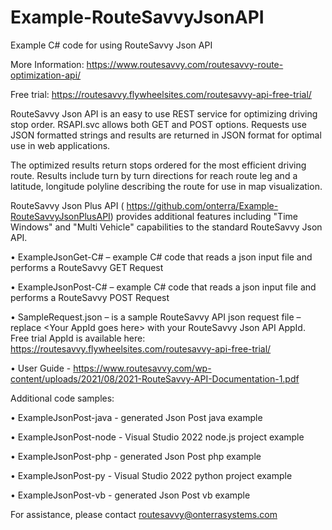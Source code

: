 # Example-RouteSavvyJsonAPI
Example C# code for using RouteSavvy Json API

More Information: https://www.routesavvy.com/routesavvy-route-optimization-api/

Free trial: https://routesavvy.flywheelsites.com/routesavvy-api-free-trial/


RouteSavvy Json API is an easy to use REST service for optimizing driving stop order. RSAPI.svc allows both GET and POST options. Requests use JSON formatted strings and results are returned in JSON format for optimal use in web applications.

The optimized results return stops ordered for the most efficient driving route. Results include turn by turn directions for reach route leg and a latitude, longitude polyline describing the route for use in map visualization.

RouteSavvy Json Plus API ( https://github.com/onterra/Example-RouteSavvyJsonPlusAPI) provides additional features including "Time Windows" and "Multi Vehicle" capabilities to the standard RouteSavvy Json API.

•	ExampleJsonGet-C# – example C# code that reads a json input file and performs a RouteSavvy GET Request

•	ExampleJsonPost-C# – example C# code that reads a json input file and performs a RouteSavvy POST Request

•	SampleRequest.json – is a sample RouteSavvy API json request file – replace \<Your AppId goes here\>  with your RouteSavvy Json API AppId.
Free trial AppId is available here: https://routesavvy.flywheelsites.com/routesavvy-api-free-trial/

•	User Guide - https://www.routesavvy.com/wp-content/uploads/2021/08/2021-RouteSavvy-API-Documentation-1.pdf

Additional code samples:

•	ExampleJsonPost-java - generated Json Post java example

•	ExampleJsonPost-node - Visual Studio 2022 node.js project example

•	ExampleJsonPost-php - generated Json Post php example

•	ExampleJsonPost-py - Visual Studio 2022 python project example

•	ExampleJsonPost-vb - generated Json Post vb example

For assistance, please contact routesavvy@onterrasystems.com

